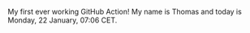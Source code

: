 My first ever working GitHub Action!
My name is Thomas and today is Monday, 22 January, 07:06 CET. 
